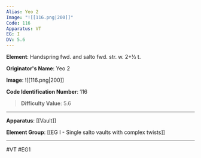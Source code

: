 ```yaml
---
Alias: Yeo 2
Image: "![[116.png|200]]"
Code: 116
Apparatus: VT
EG: I
DV: 5.6
---
```

**Element**: Handspring fwd. and salto fwd. str. w. 2+1⁄2 t.

**Originator's Name**: Yeo 2

**Image**:
![[116.png|200]]

**Code Identification Number**: 116

>**Difficulty Value**: 5.6

___
**Apparatus**: [[Vault]]

**Element Group**: [[EG I - Single salto vaults with complex twists]]
___
#VT #EG1

